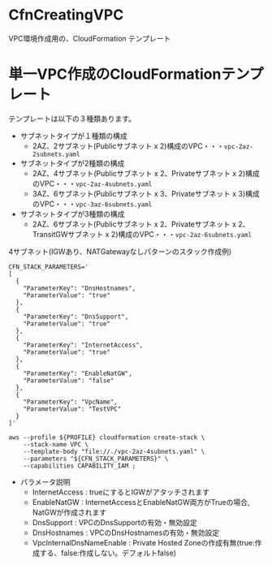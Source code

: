 # CfnCreatingVPC
VPC環境作成用の、CloudFormation テンプレート

# 単一VPC作成のCloudFormationテンプレート
テンプレートは以下の３種類あります。
- サブネットタイプが１種類の構成
  - 2AZ、2サブネット(Publicサブネット x 2)構成のVPC・・・`vpc-2az-2subnets.yaml`
- サブネットタイプが2種類の構成
  - 2AZ、4サブネット(Publicサブネット x 2、Privateサブネット x 2)構成のVPC・・・`vpc-2az-4subnets.yaml`
  - 3AZ、6サブネット(Publicサブネット x 3、Privateサブネット x 3)構成のVPC・・・`vpc-3az-6subnets.yaml`
- サブネットタイプが3種類の構成
  - 2AZ、6サブネット(Publicサブネット x 2、Privateサブネット x 2、TransitGWサブネット x 2)構成のVPC・・・`vpc-2az-6subnets.yaml`

4サブネット(IGWあり、NATGatewayなしパターンのスタック作成例)
```shell
CFN_STACK_PARAMETERS='
[
  {
    "ParameterKey": "DnsHostnames",
    "ParameterValue": "true"
  },
  {
    "ParameterKey": "DnsSupport",
    "ParameterValue": "true"
  },
  {
    "ParameterKey": "InternetAccess",
    "ParameterValue": "true"
  },
  {
    "ParameterKey": "EnableNatGW",
    "ParameterValue": "false"
  },
  {
    "ParameterKey": "VpcName",
    "ParameterValue": "TestVPC"
  }
]'

aws --profile ${PROFILE} cloudformation create-stack \
    --stack-name VPC \
    --template-body "file://./vpc-2az-4subnets.yaml" \
    --parameters "${CFN_STACK_PARAMETERS}" \
    --capabilities CAPABILITY_IAM ;
```

- パラメータ説明
    - InternetAccess : trueにするとIGWがアタッチされます
    - EnableNatGW : InternetAccessとEnableNatGW両方がTrueの場合, NatGWが作成されます
    - DnsSupport : VPCのDnsSupportの有効・無効設定
    - DnsHostnames : VPCのDnsHostnamesの有効・無効設定
    - VpcInternalDnsNameEnable : Private Hosted Zoneの作成有無(true:作成する、false:作成しない。デフォルトfalse)

